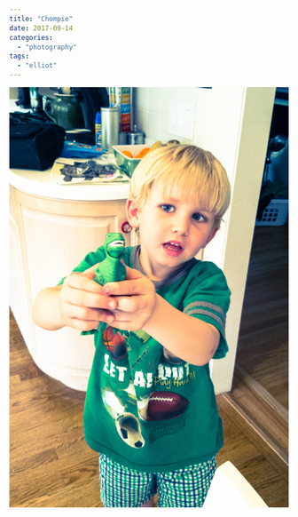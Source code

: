 ```yaml
---
title: "Chompie"
date: 2017-09-14
categories: 
  - "photography"
tags: 
  - "elliot"
---
```


![](images/1309-2017-111566022625494292.jpeg)
